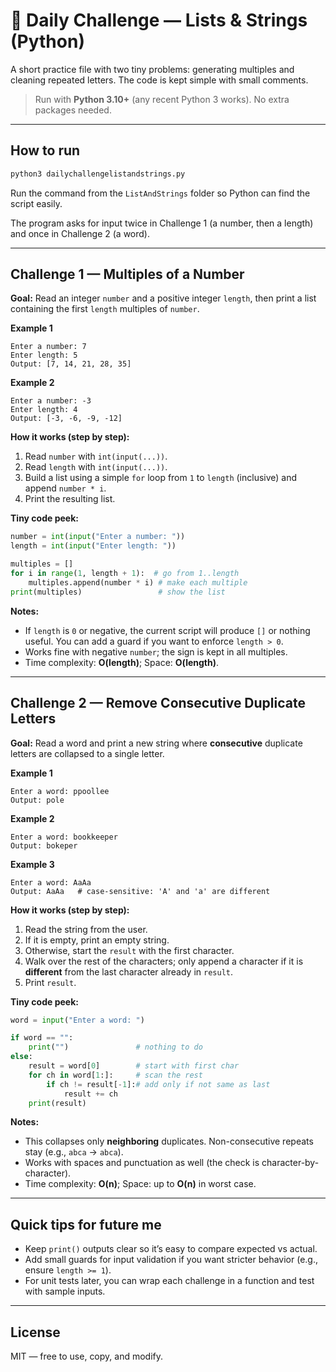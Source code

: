 # 🌟 Daily Challenge — Lists & Strings (Python)

A short practice file with two tiny problems: generating multiples and cleaning repeated letters. The code is kept simple with small comments.

> Run with **Python 3.10+** (any recent Python 3 works). No extra packages needed.

---

## How to run

```bash
python3 dailychallengelistandstrings.py
```
Run the command from the `ListAndStrings` folder so Python can find the script easily.

The program asks for input twice in Challenge 1 (a number, then a length) and once in Challenge 2 (a word).

---

## Challenge 1 — Multiples of a Number

**Goal:** Read an integer `number` and a positive integer `length`, then print a list containing the first `length` multiples of `number`.

**Example 1**
```
Enter a number: 7
Enter length: 5
Output: [7, 14, 21, 28, 35]
```

**Example 2**
```
Enter a number: -3
Enter length: 4
Output: [-3, -6, -9, -12]
```

**How it works (step by step):**
1. Read `number` with `int(input(...))`.
2. Read `length` with `int(input(...))`.
3. Build a list using a simple `for` loop from `1` to `length` (inclusive) and append `number * i`.
4. Print the resulting list.

**Tiny code peek:**
```python
number = int(input("Enter a number: "))
length = int(input("Enter length: "))

multiples = []
for i in range(1, length + 1):  # go from 1..length
    multiples.append(number * i) # make each multiple
print(multiples)                 # show the list
```

**Notes:**
- If `length` is `0` or negative, the current script will produce `[]` or nothing useful. You can add a guard if you want to enforce `length > 0`.
- Works fine with negative `number`; the sign is kept in all multiples.
- Time complexity: **O(length)**; Space: **O(length)**.

---

## Challenge 2 — Remove Consecutive Duplicate Letters

**Goal:** Read a word and print a new string where **consecutive** duplicate letters are collapsed to a single letter.

**Example 1**
```
Enter a word: ppoollee
Output: pole
```

**Example 2**
```
Enter a word: bookkeeper
Output: bokeper
```

**Example 3**
```
Enter a word: AaAa
Output: AaAa   # case-sensitive: 'A' and 'a' are different
```

**How it works (step by step):**
1. Read the string from the user.
2. If it is empty, print an empty string.
3. Otherwise, start the `result` with the first character.
4. Walk over the rest of the characters; only append a character if it is **different** from the last character already in `result`.
5. Print `result`.

**Tiny code peek:**
```python
word = input("Enter a word: ")

if word == "":
    print("")               # nothing to do
else:
    result = word[0]        # start with first char
    for ch in word[1:]:     # scan the rest
        if ch != result[-1]:# add only if not same as last
            result += ch
    print(result)
```

**Notes:**
- This collapses only **neighboring** duplicates. Non-consecutive repeats stay (e.g., `abca` -> `abca`).
- Works with spaces and punctuation as well (the check is character-by-character).
- Time complexity: **O(n)**; Space: up to **O(n)** in worst case.

---

## Quick tips for future me

- Keep `print()` outputs clear so it’s easy to compare expected vs actual.
- Add small guards for input validation if you want stricter behavior (e.g., ensure `length >= 1`).
- For unit tests later, you can wrap each challenge in a function and test with sample inputs.

---

## License
MIT — free to use, copy, and modify.
